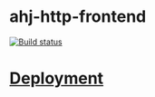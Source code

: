 # ahj-http-frontend

[![Build status](https://ci.appveyor.com/api/projects/status/kj3i5k7g7hrhc5t6?svg=true)](https://ci.appveyor.com/project/Svetlana-Kutyeva1974/ahj-http-frontend)

# [Deployment](https://svetlana-kutyeva1974.github.io/ahj-http-frontend/)
